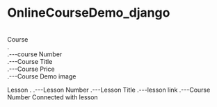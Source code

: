 # OnlineCourseDemo_django
<br>
Course <br>
   . <br>
   .---course Number <br>
   .---Course Title <br>
   .---Course Price <br>
   .---Course Demo image <br>

Lesson
   .
   .---Lesson Number
   .---Lesson Title
   .---lesson link
   .---Course Number Connected with lesson
